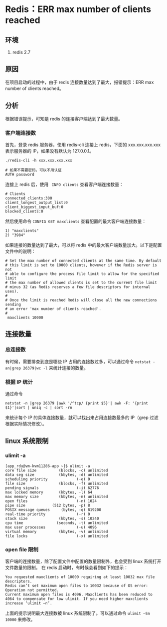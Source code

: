 # Redis：ERR max number of clients reached

## 环境

1. redis 2.7

## 原因

在项目启动的过程中，由于 redis 连接数量达到了最大，报错提示：ERR max number of clients reached。

## 分析

根据错误提示，可知是 redis 的连接客户端达到了最大数量。

### 客户端连接数

首先，登录 redis 服务器，使用 redis-cli 连接上 redis，下面的  xxx.xxx.xxx.xxx 表示服务器的 IP，如果没有默认为 127.0.0.1。

``` shell
./redis-cli -h xxx.xxx.xxx.xxx

# 如果不需要密码，可以不用认证
AUTH password
```

连接上 redis 后，使用 ` INFO clients` 查看客户端连接数量：

```text
# Clients
connected_clients:300
client_longest_output_list:0
client_biggest_input_buf:0
blocked_clients:0
```

然后使用命令 `CONFIG GET maxclients` 查看配置的最大客户端连接数量：

```text
1) "maxclients"
2) "3984"
```

如果连接的数量达到了最大，可以将 redis 中的最大客户端数量加大。以下是配置文件中的说明：

```text
# Set the max number of connected clients at the same time. By default
# this limit is set to 10000 clients, however if the Redis server is not
# able to configure the process file limit to allow for the specified limit
# the max number of allowed clients is set to the current file limit
# minus 32 (as Redis reserves a few file descriptors for internal uses).
#
# Once the limit is reached Redis will close all the new connections sending
# an error 'max number of clients reached'.
#
 maxclients 10000
```

## 连接数量

### 总连接数

有时候，需要排查到底是哪些 IP 占用的连接数过多，可以通过命令 `netstat -an|grep 26379|wc -l` 来统计连接的数量。  

### 根据 IP 统计

通过命令

```shell
netstat -n |grep 26379 |awk '/^tcp/ {print $5}'| awk -F: '{print $1}'|sort | uniq -c | sort -rn
```

来统计每个 IP 的具体连接数量，就可以找出来占用连接数最多的 IP（grep 过滤根据实际情况修改）。

## linux 系统限制

### ulimit -a

```text
[app_rdu@vm-kvm11286-app ~]$ ulimit -a
core file size          (blocks, -c) unlimited
data seg size           (kbytes, -d) unlimited
scheduling priority             (-e) 0
file size               (blocks, -f) unlimited
pending signals                 (-i) 62776
max locked memory       (kbytes, -l) 64
max memory size         (kbytes, -m) unlimited
open files                      (-n) 1024
pipe size            (512 bytes, -p) 8
POSIX message queues     (bytes, -q) 819200
real-time priority              (-r) 0
stack size              (kbytes, -s) 10240
cpu time               (seconds, -t) unlimited
max user processes              (-u) 4096
virtual memory          (kbytes, -v) unlimited
file locks                      (-x) unlimited
```

### open file 限制

客户端的连接数量，除了配置文件中配置的数量限制外，也会受到 linux 系统打开文件数量的限制。
在 redis 启动时，有时候会看到如下的提示：

```text
You requested maxclients of 10000 requiring at least 10032 max file descriptors.
Redis can’t set maximum open files to 10032 because of OS error: Operation not permitted.
Current maximum open files is 4096. Maxclients has been reduced to 4064 to compensate for low ulimit. If you need higher maxclients increase ‘ulimit –n’.
```

上面的提示说明最大连接数被 linux 系统限制了。可以通过命令 `ulimit –Sn 10000` 来修改。
